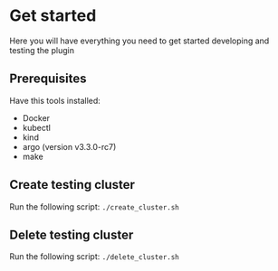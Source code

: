 # Get started

Here you will have everything you need to get started developing and testing the plugin

## Prerequisites

Have this tools installed:

- Docker
- kubectl
- kind
- argo (version v3.3.0-rc7)
- make

## Create testing cluster

Run the following script: `./create_cluster.sh`

## Delete testing cluster

Run the following script: `./delete_cluster.sh`
